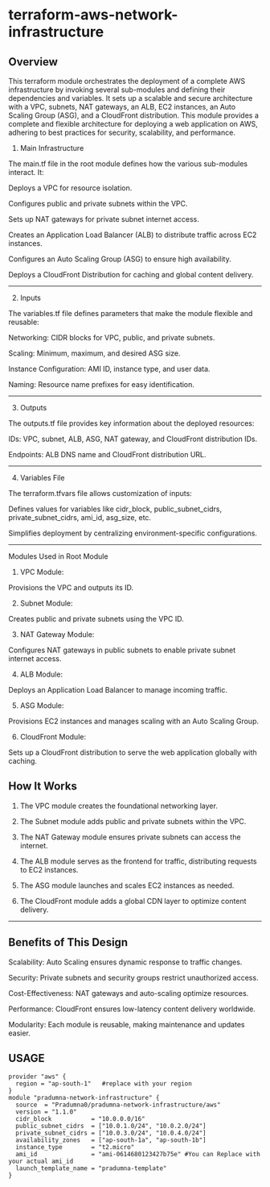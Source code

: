 # terraform-aws-network-infrastructure


## Overview
This terraform module orchestrates the deployment of a complete AWS infrastructure by invoking several sub-modules and defining their dependencies and variables. It sets up a scalable and secure architecture with a VPC, subnets, NAT gateways, an ALB, EC2 instances, an Auto Scaling Group (ASG), and a CloudFront distribution.
This module provides a complete and flexible architecture for deploying a web application on AWS, adhering to best practices for security, scalability, and performance.

1. Main Infrastructure

The main.tf file in the root module defines how the various sub-modules interact. It:

Deploys a VPC for resource isolation.

Configures public and private subnets within the VPC.

Sets up NAT gateways for private subnet internet access.

Creates an Application Load Balancer (ALB) to distribute traffic across EC2 instances.

Configures an Auto Scaling Group (ASG) to ensure high availability.

Deploys a CloudFront Distribution for caching and global content delivery.



---

2. Inputs

The variables.tf file defines parameters that make the module flexible and reusable:

Networking: CIDR blocks for VPC, public, and private subnets.

Scaling: Minimum, maximum, and desired ASG size.

Instance Configuration: AMI ID, instance type, and user data.

Naming: Resource name prefixes for easy identification.



---

3. Outputs

The outputs.tf file provides key information about the deployed resources:

IDs: VPC, subnet, ALB, ASG, NAT gateway, and CloudFront distribution IDs.

Endpoints: ALB DNS name and CloudFront distribution URL.



---

4. Variables File

The terraform.tfvars file allows customization of inputs:

Defines values for variables like cidr_block, public_subnet_cidrs, private_subnet_cidrs, ami_id, asg_size, etc.

Simplifies deployment by centralizing environment-specific configurations.



---

Modules Used in Root Module

1. VPC Module:

Provisions the VPC and outputs its ID.



2. Subnet Module:

Creates public and private subnets using the VPC ID.



3. NAT Gateway Module:

Configures NAT gateways in public subnets to enable private subnet internet access.



4. ALB Module:

Deploys an Application Load Balancer to manage incoming traffic.



5. ASG Module:

Provisions EC2 instances and manages scaling with an Auto Scaling Group.



6. CloudFront Module:

Sets up a CloudFront distribution to serve the web application globally with caching.






## How It Works

1. The VPC module creates the foundational networking layer.


2. The Subnet module adds public and private subnets within the VPC.


3. The NAT Gateway module ensures private subnets can access the internet.


4. The ALB module serves as the frontend for traffic, distributing requests to EC2 instances.


5. The ASG module launches and scales EC2 instances as needed.


6. The CloudFront module adds a global CDN layer to optimize content delivery.




---

## Benefits of This Design

Scalability: Auto Scaling ensures dynamic response to traffic changes.

Security: Private subnets and security groups restrict unauthorized access.

Cost-Effectiveness: NAT gateways and auto-scaling optimize resources.

Performance: CloudFront ensures low-latency content delivery worldwide.

Modularity: Each module is reusable, making maintenance and updates easier.




## USAGE

```
provider "aws" {
  region = "ap-south-1"   #replace with your region
}
module "pradumna-network-infrastructure" {
  source  = "Pradumna0/pradumna-network-infrastructure/aws"
  version = "1.1.0"
  cidr_block           = "10.0.0.0/16"
  public_subnet_cidrs  = ["10.0.1.0/24", "10.0.2.0/24"]
  private_subnet_cidrs = ["10.0.3.0/24", "10.0.4.0/24"]
  availability_zones   = ["ap-south-1a", "ap-south-1b"]
  instance_type        = "t2.micro"
  ami_id               = "ami-0614680123427b75e" #You can Replace with your actual ami_id
  launch_template_name = "pradumna-template"
}
```